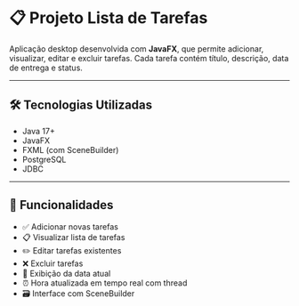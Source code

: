 # 📋 Projeto Lista de Tarefas

Aplicação desktop desenvolvida com **JavaFX**, que permite adicionar, visualizar, editar e excluir tarefas. Cada tarefa contém título, descrição, data de entrega e status.

---

## 🛠️ Tecnologias Utilizadas

- Java 17+
- JavaFX
- FXML (com SceneBuilder)
- PostgreSQL
- JDBC

---

## 🎯 Funcionalidades

- ✅ Adicionar novas tarefas
- 📋 Visualizar lista de tarefas
- ✏️ Editar tarefas existentes
- ❌ Excluir tarefas
- 📅 Exibição da data atual
- ⏰ Hora atualizada em tempo real com thread
- 🗃️ Interface com SceneBuilder
